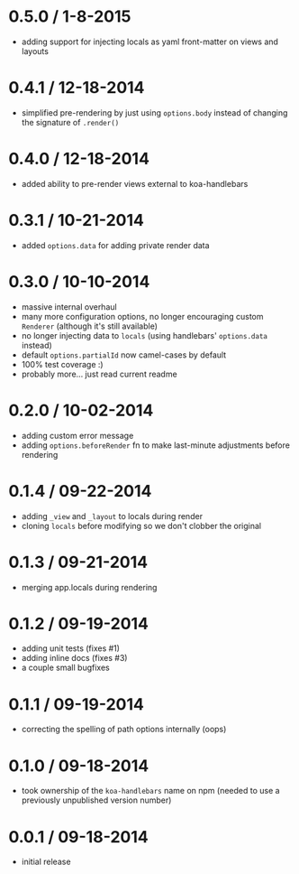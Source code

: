 
# 0.5.0 / 1-8-2015
 * adding support for injecting locals as yaml front-matter on views and layouts

# 0.4.1 / 12-18-2014
 * simplified pre-rendering by just using `options.body` instead of changing the signature of `.render()`

# 0.4.0 / 12-18-2014
 * added ability to pre-render views external to koa-handlebars

# 0.3.1 / 10-21-2014
 * added `options.data` for adding private render data

# 0.3.0 / 10-10-2014
 * massive internal overhaul
 * many more configuration options, no longer encouraging custom `Renderer` (although it's still available)
 * no longer injecting data to `locals` (using handlebars' `options.data` instead)
 * default `options.partialId` now camel-cases by default
 * 100% test coverage :)
 * probably more... just read current readme

# 0.2.0 / 10-02-2014
 * adding custom error message
 * adding `options.beforeRender` fn to make last-minute adjustments before rendering

# 0.1.4 / 09-22-2014
 * adding `_view` and `_layout` to locals during render
 * cloning `locals` before modifying so we don't clobber the original

# 0.1.3 / 09-21-2014
 * merging app.locals during rendering

# 0.1.2 / 09-19-2014
 * adding unit tests (fixes #1)
 * adding inline docs (fixes #3)
 * a couple small bugfixes

# 0.1.1 / 09-19-2014
 * correcting the spelling of path options internally (oops)

# 0.1.0 / 09-18-2014
 * took ownership of the `koa-handlebars` name on npm (needed to use a previously unpublished version number)

# 0.0.1 / 09-18-2014
 * initial release

